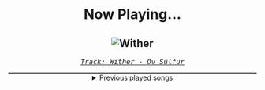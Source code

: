 <div align="center"> 
<h1>Now Playing...</h1>

![Wither](https://i.scdn.co/image/ab67616d00001e02eb59de9dc177900f5faaa9ee)
--
_<samp><a href="https://open.spotify.com/track/5IR1hB9IiBPRKCiUdUKVR1">Track: Wither - Ov Sulfur</a></samp>_

<div style="border: 1px #4B5054 solid"></div>
<details>
  <summary>
    Previous played songs
  </summary>
  <table>
    <thead>
      <tr>
        <th>
          Artist
        </th>
        <th>
          Song
        </th>
        <th>
          Link
        </th>
      </tr>
    </thead>
    <tbody>
      <tr><td>Ov Sulfur</td><td>Wither</td><td><a href="https://open.spotify.com/track/5IR1hB9IiBPRKCiUdUKVR1">https://open.spotify.com/track/5IR1hB9IiBPRKCiUdUKVR1</a></td></tr><tr><td>Orbit Culture</td><td>See Through Me</td><td><a href="https://open.spotify.com/track/0VlYcZCXxdodVUVBX0sRJQ">https://open.spotify.com/track/0VlYcZCXxdodVUVBX0sRJQ</a></td></tr><tr><td>Atlas</td><td>Salt And Sulfur</td><td><a href="https://open.spotify.com/track/7ueYiupji0ihYgf8T3tTUl">https://open.spotify.com/track/7ueYiupji0ihYgf8T3tTUl</a></td></tr><tr><td>Cenobia</td><td>Throne Of Want</td><td><a href="https://open.spotify.com/track/3Hrdh8vuUbeCK6bFkd4HZX">https://open.spotify.com/track/3Hrdh8vuUbeCK6bFkd4HZX</a></td></tr><tr><td>Of Mice & Men</td><td>Troubled Water</td><td><a href="https://open.spotify.com/track/5P4el2I8usVLwh90Q2AcMa">https://open.spotify.com/track/5P4el2I8usVLwh90Q2AcMa</a></td></tr><tr><td>Elwood Stray</td><td>Nevermind</td><td><a href="https://open.spotify.com/track/3n0d3RDGWhzCgP1qr6vrHW">https://open.spotify.com/track/3n0d3RDGWhzCgP1qr6vrHW</a></td></tr><tr><td>Orbit Culture</td><td>Black Mountain</td><td><a href="https://open.spotify.com/track/5eWl0vAfIEhpY5Y69ZHTdS">https://open.spotify.com/track/5eWl0vAfIEhpY5Y69ZHTdS</a></td></tr><tr><td>Orbit Culture</td><td>Death Above Life</td><td><a href="https://open.spotify.com/track/3DnSGTaMu11TybQmW9hJ1O">https://open.spotify.com/track/3DnSGTaMu11TybQmW9hJ1O</a></td></tr><tr><td>Adept</td><td>Parting Ways</td><td><a href="https://open.spotify.com/track/5I9ZqRn6oJ6ljsg0zIE81B">https://open.spotify.com/track/5I9ZqRn6oJ6ljsg0zIE81B</a></td></tr><tr><td>Adept</td><td>Parting Ways</td><td><a href="https://open.spotify.com/track/5I9ZqRn6oJ6ljsg0zIE81B">https://open.spotify.com/track/5I9ZqRn6oJ6ljsg0zIE81B</a></td></tr><tr><td>Unprocessed</td><td>Solara</td><td><a href="https://open.spotify.com/track/0ExH5I7VFtpJkhHHkn2MkQ">https://open.spotify.com/track/0ExH5I7VFtpJkhHHkn2MkQ</a></td></tr><tr><td>Annisokay</td><td>My Effigy</td><td><a href="https://open.spotify.com/track/2yeIjXWp9wp2pPfywwiumU">https://open.spotify.com/track/2yeIjXWp9wp2pPfywwiumU</a></td></tr><tr><td>Orbit Culture</td><td>The Newborn One</td><td><a href="https://open.spotify.com/track/55Abz5w8QOf3i1PgstuY3S">https://open.spotify.com/track/55Abz5w8QOf3i1PgstuY3S</a></td></tr><tr><td>The Narrator</td><td>Pills From The Start</td><td><a href="https://open.spotify.com/track/5veJxMbTFDmUStxWBTthlC">https://open.spotify.com/track/5veJxMbTFDmUStxWBTthlC</a></td></tr><tr><td>Silent Planet</td><td>Wick</td><td><a href="https://open.spotify.com/track/3yMU4otI6sZZBNSq2TYdXf">https://open.spotify.com/track/3yMU4otI6sZZBNSq2TYdXf</a></td></tr><tr><td>Currents</td><td>It Only Gets Darker</td><td><a href="https://open.spotify.com/track/1VRspIpapVgCmA3WwLbCd4">https://open.spotify.com/track/1VRspIpapVgCmA3WwLbCd4</a></td></tr><tr><td>156/Silence</td><td>Our Parting Ways</td><td><a href="https://open.spotify.com/track/0ac8ZDjMOBYW2V5BK9KW4y">https://open.spotify.com/track/0ac8ZDjMOBYW2V5BK9KW4y</a></td></tr><tr><td>Orbit Culture</td><td>Vultures of North</td><td><a href="https://open.spotify.com/track/5jMXpChApbHCf8a7PfEp6b">https://open.spotify.com/track/5jMXpChApbHCf8a7PfEp6b</a></td></tr><tr><td>Orbit Culture</td><td>Inferna</td><td><a href="https://open.spotify.com/track/1G0DY4wXNzUOlj15GncBON">https://open.spotify.com/track/1G0DY4wXNzUOlj15GncBON</a></td></tr><tr><td>Orbit Culture</td><td>The Storm</td><td><a href="https://open.spotify.com/track/2JfTQ0BylVCf0fDm2NjVxA">https://open.spotify.com/track/2JfTQ0BylVCf0fDm2NjVxA</a></td></tr>
    </tbody>
  </table>
</details>

</div>
